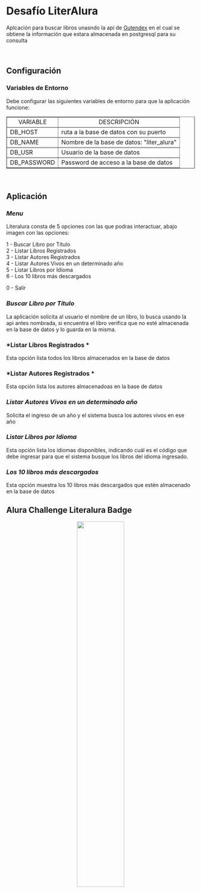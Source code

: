 # Desafío LiterAlura
Aplcación para buscar libros unasndo la api de [Gutendex](https://gutendex.com/) en el cual se obtiene la información que estara almacenada en postgresql para su consulta

<br>

## Configuración

### Variables de Entorno

Debe configurar las siguientes variables de entorno para que la aplicación funcione:

<table border="1">
    <tr style="text-align: center;">
        <td>VARIABLE</td>
        <td>DESCRIPCIÓN</td>
    </tr>
    <tr>
        <td>DB_HOST</td>
        <td>ruta a la base de datos con su puerto</td>
    </tr>
    <tr>
        <td>DB_NAME</td>
        <td>Nombre de la base de datos: "liter_alura"</td>
    </tr>
    <tr>
        <td>DB_USR</td>
        <td>Usuario de la base de datos</td>
    </tr>
    <tr>
        <td>DB_PASSWORD</td>
        <td>Password de acceso a la base de datos</td>
    </tr>
</table>

<br>

## Aplicación

### *Menu*
Literalura consta de 5 opciones con las que podras interactuar, abajo imagen con las opciones:

1 - Buscar Libro por Título <br>
2 - Listar Libros Registrados <br>
3 - Listar Autores Registrados <br>
4 - Listar Autores Vivos en un determinado año <br> 
5 - Listar Libros por Idioma <br>
6 - Los 10 libros más descargados
             
0 - Salir

### *Buscar Libro por Título*
La aplicación solicita al usuario el nombre de un libro, lo busca usando la api antes nombrada,
si encuentra el libro verifica que no esté almacenada en la base de datos y lo guarda en la misma.


### *Listar Libros Registrados *
Esta opción lista todos los libros almacenados en la base de datos

### *Listar Autores Registrados *
Esta opción lista los autores almacenadoas en la base de datos


### *Listar Autores Vivos en un determinado año*
Solicita el ingreso de un año y el sistema busca los autores vivos en ese año


### *Listar Libros por Idioma*
Esta opción lista los idiomas disponibles, indicando cuál es el código que debe ingresar para que 
el sistema busque los libros del idioma ingresado.

### *Los 10 libros más descargados*
Esta opción muestra los 10 libros más descargados que estén almacenado en la base de datos 


## Alura Challenge Literalura Badge

<p align="center" width="100%">
    <img width="50%" src="https://storage.googleapis.com/media-github-readme/badge-literalura.png">
</p>